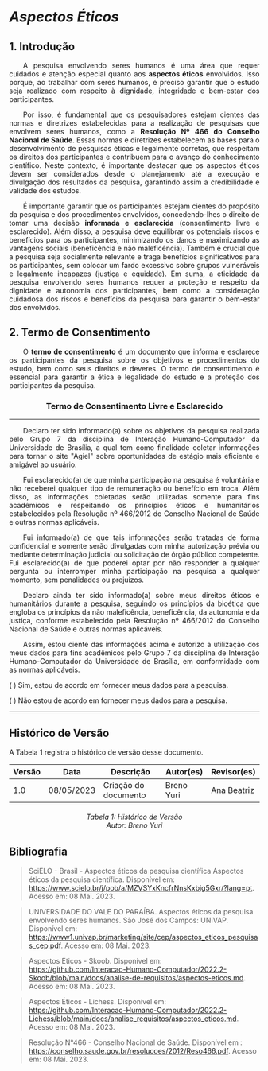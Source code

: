 # ***Aspectos Éticos***

## **1. Introdução**
<p align="justify">
&emsp;&emsp;A pesquisa envolvendo seres humanos é uma área que requer cuidados e atenção especial quanto aos <b>aspectos éticos</b> envolvidos. Isso porque, ao trabalhar com seres humanos, é preciso garantir que o estudo seja realizado com respeito à dignidade, integridade e bem-estar dos participantes. 
</p>
<p align="justify">
&emsp;&emsp;Por isso, é fundamental que os pesquisadores estejam cientes das normas e diretrizes estabelecidas para a realização de pesquisas que envolvem seres humanos, como a <b>Resolução Nº 466 do Conselho Nacional de Saúde</b>. Essas normas e diretrizes estabelecem as bases para o desenvolvimento de pesquisas éticas e legalmente corretas, que respeitam os direitos dos participantes e contribuem para o avanço do conhecimento científico. Neste contexto, é importante destacar que os aspectos éticos devem ser considerados desde o planejamento até a execução e divulgação dos resultados da pesquisa, garantindo assim a credibilidade e validade dos estudos.
</p>
<p align="justify">
&emsp;&emsp;É importante garantir que os participantes estejam cientes do propósito da pesquisa e dos procedimentos envolvidos, concedendo-lhes o direito de tomar uma decisão <b>informada e esclarecida</b> (consentimento livre e esclarecido). Além disso, a pesquisa deve equilibrar os potenciais riscos e benefícios para os participantes, minimizando os danos e maximizando as vantagens sociais (beneficência e não maleficência). Também é crucial que a pesquisa seja socialmente relevante e traga benefícios significativos para os participantes, sem colocar um fardo excessivo sobre grupos vulneráveis e legalmente incapazes (justiça e equidade). Em suma, a eticidade da pesquisa envolvendo seres humanos requer a proteção e respeito da dignidade e autonomia dos participantes, bem como a consideração cuidadosa dos riscos e benefícios da pesquisa para garantir o bem-estar dos envolvidos.
</p>

## **2. Termo de Consentimento**
<p align="justify">
&emsp;&emsp;O <b>termo de consentimento</b> é um documento que informa e esclarece os participantes da pesquisa sobre os objetivos e procedimentos do estudo, bem como seus direitos e deveres. O termo de consentimento é essencial para garantir a ética e legalidade do estudo e a proteção dos participantes da pesquisa.
</p>
<div style="text-align: center">
<h3>
Termo de Consentimento Livre e Esclarecido
</h3>
</div>

------
<p align="justify">
&emsp;&emsp;Declaro ter sido informado(a) sobre os objetivos da pesquisa realizada pelo Grupo 7 da disciplina de Interação Humano-Computador da Universidade de Brasília, a qual tem como finalidade coletar informações para tornar o site "Agiel" sobre oportunidades de estágio mais eficiente e amigável ao usuário.
</p>
<p align="justify">
&emsp;&emsp;Fui esclarecido(a) de que minha participação na pesquisa é voluntária e não receberei qualquer tipo de remuneração ou benefício em troca. Além disso, as informações coletadas serão utilizadas somente para fins acadêmicos e respeitando os princípios éticos e humanitários estabelecidos pela Resolução nº 466/2012 do Conselho Nacional de Saúde e outras normas aplicáveis.
</p>
<p align="justify">
&emsp;&emsp;Fui informado(a) de que tais informações serão tratadas de forma confidencial e somente serão divulgadas com minha autorização prévia ou mediante determinação judicial ou solicitação de órgão público competente. Fui esclarecido(a) de que poderei optar por não responder a qualquer pergunta ou interromper minha participação na pesquisa a qualquer momento, sem penalidades ou prejuízos.
</p>
<p align="justify">
&emsp;&emsp;Declaro ainda ter sido informado(a) sobre meus direitos éticos e humanitários durante a pesquisa, seguindo os princípios da bioética que engloba os princípios da não maleficência, beneficência, da autonomia e da justiça, conforme estabelecido pela Resolução nº 466/2012 do Conselho Nacional de Saúde e outras normas aplicáveis.
</p>
<p align="justify">
&emsp;&emsp;Assim, estou ciente das informações acima e autorizo a utilização dos meus dados para fins acadêmicos pelo Grupo 7 da disciplina de Interação Humano-Computador da Universidade de Brasília, em conformidade com as normas aplicáveis.
</p>

\(  \) Sim, estou de acordo em fornecer meus dados para a pesquisa.

\(  \) Não estou de acordo em fornecer meus dados para a pesquisa.

-----

## **Histórico de Versão**
<p align="justify">
A Tabela 1 registra o histórico de versão desse documento.
</p>

| Versão | Data       | Descrição            | Autor(es)         | Revisor(es) |
| ------ | ---------- | -------------------- | ------------- | ------- |
| 1.0    | 08/05/2023 | Criação do documento | Breno Yuri | Ana Beatriz    |

<h6 align = "center"> Tabela 1: Histórico de Versão
<br> Autor: Breno Yuri </h6>

## **Bibliografia**
> SciELO - Brasil - Aspectos éticos da pesquisa científica Aspectos éticos da pesquisa científica.  Disponível em: <https://www.scielo.br/j/pob/a/MZVSYxKncfrNnsKxbjg5Gxr/?lang=pt>. Acesso em: 08 Mai. 2023.  

> UNIVERSIDADE DO VALE DO PARAÍBA. Aspectos éticos da pesquisa envolvendo seres humanos. São José dos Campos: UNIVAP.  Disponível em: <https://www1.univap.br/marketing/site/cep/aspectos_eticos_pesquisas_cep.pdf>. Acesso em: 08 Mai. 2023.  

>Aspectos Éticos - Skoob.  Disponível em: <https://github.com/Interacao-Humano-Computador/2022.2-Skoob/blob/main/docs/analise-de-requisitos/aspectos-eticos.md>. Acesso em: 08 Mai. 2023.

>Aspectos Éticos - Lichess.  Disponível em: <https://github.com/Interacao-Humano-Computador/2022.2-Lichess/blob/main/docs/analise_requisitos/aspectos_eticos.md>. Acesso em: 08 Mai. 2023.   

> Resolução N°466 - Conselho Nacional de Saúde. Disponível em : <https://conselho.saude.gov.br/resolucoes/2012/Reso466.pdf>. Acesso em: 08 Mai. 2023.
